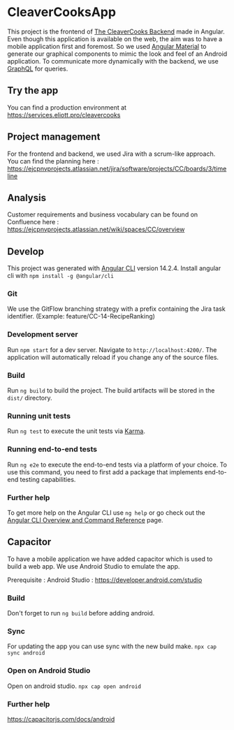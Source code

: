 # CleaverCooksApp
This project is the frontend of [The CleaverCooks Backend](https://github.com/CleaverCookers/CleaverCooksBackend) made in Angular. 
Even though this application is available on the web, the aim was to have a mobile application first and foremost. So we used [Angular Material](https://material.angular.io/) to generate our graphical components to mimic the look and feel of an Android application.
To communicate more dynamically with the backend, we use [GraphQL](https://graphql.org/) for queries.

## Try the app
You can find a production environment at https://services.eliott.pro/cleavercooks

## Project management
For the frontend and backend, we used Jira with a scrum-like approach.
You can find the planning here : https://ejcpnvprojects.atlassian.net/jira/software/projects/CC/boards/3/timeline

## Analysis
Customer requirements and business vocabulary can be found on Confluence here : https://ejcpnvprojects.atlassian.net/wiki/spaces/CC/overview

## Develop
This project was generated with [Angular CLI](https://github.com/angular/angular-cli) version 14.2.4.
Install angular cli with `npm install -g @angular/cli`

### Git
We use the GitFlow branching strategy with a prefix containing the Jira task identifier. (Example: feature/CC-14-RecipeRanking)

### Development server

Run `npm start` for a dev server. Navigate to `http://localhost:4200/`. The application will automatically reload if you change any of the source files.

### Build

Run `ng build` to build the project. The build artifacts will be stored in the `dist/` directory.

### Running unit tests

Run `ng test` to execute the unit tests via [Karma](https://karma-runner.github.io).

### Running end-to-end tests

Run `ng e2e` to execute the end-to-end tests via a platform of your choice. To use this command, you need to first add a package that implements end-to-end testing capabilities.

### Further help

To get more help on the Angular CLI use `ng help` or go check out the [Angular CLI Overview and Command Reference](https://angular.io/cli) page.

## Capacitor
To have a mobile application we have added capacitor which is used to build a web app. We use Android Studio to emulate the app. 

Prerequisite :
Android Studio  : https://developer.android.com/studio
### Build
Don't forget to run `ng build` before adding android.
### Sync 
For updating the app you can use sync with the new build make. 
`npx cap sync android`
### Open on Android Studio
Open on android studio.
`npx cap open android`
### Further help
https://capacitorjs.com/docs/android
